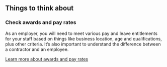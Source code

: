 ## Things to think about

### Check awards and pay rates

As an employer, you will need to meet various pay and leave entitlements for your staff based on things like business location, age and qualifications, plus other criteria. It’s also important to understand the difference between a contractor and an employee.

[Learn more about awards and pay rates](#)
